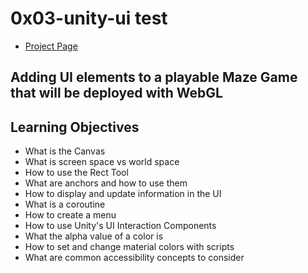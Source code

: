 # 0x03-unity-ui test
- [Project Page](https://intranet.hbtn.io/projects/422)

## Adding UI elements to a playable Maze Game that will be deployed with WebGL

## Learning Objectives
- What is the Canvas
- What is screen space vs world space
- How to use the Rect Tool
- What are anchors and how to use them
- How to display and update information in the UI
- What is a coroutine
- How to create a menu
- How to use Unity's UI Interaction Components
- What the alpha value of a color is
- How to set and change material colors with scripts
- What are common accessibility concepts to consider

